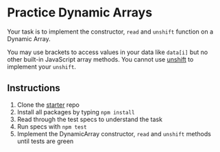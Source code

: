 # Practice Dynamic Arrays

Your task is to implement the constructor, `read` and `unshift` function on a Dynamic Array.

You may use brackets to access values in your data like `data[i]` but no other built-in
JavaScript array methods. You cannot use [unshift][mdn-unshift] to implement your `unshift`.

## Instructions

1. Clone the [starter] repo
2. Install all packages by typing `npm install`
3. Read through the test specs to understand the task
4. Run specs with `npm test`
5. Implement the DynamicArray constructor, `read` and `unshift` methods until
   tests are green


[mdn-unshift]: https://developer.mozilla.org/en-US/docs/Web/JavaScript/Reference/Global_Objects/Array/unshift
[starter]: https://github.com/appacademy-starters/practice-dynamic-array

